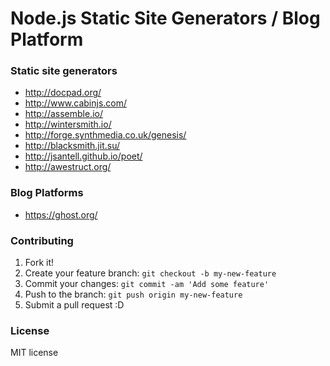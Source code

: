 Node.js Static Site Generators / Blog Platform
=============================

### Static site generators

  * <a href="http://docpad.org/" target="_blank" title="Docpad" >http://docpad.org/</a>
  * <a href="http://www.cabinjs.com/" target="_blank" title="Cabin" >http://www.cabinjs.com/</a>
  * <a href="http://assemble.io/" target="_blank" title="Assemble" >http://assemble.io/</a>
  * <a href="http://wintersmith.io/" target="_blank" title="Wintersmith" >http://wintersmith.io/</a>
  * <a href="http://forge.synthmedia.co.uk/genesis/" target="_blank" title="Genesis" >http://forge.synthmedia.co.uk/genesis/</a>
  * <a href="http://blacksmith.jit.su/" target="_blank" title="Blacksmith" >http://blacksmith.jit.su/</a>
  * <a href="http://jsantell.github.io/poet/" target="_blank" title="Poet" >http://jsantell.github.io/poet/</a>
  * <a href="http://awestruct.org/" target="_blank" title="Awestruct" >http://awestruct.org/</a>

### Blog Platforms

  * <a href="https://ghost.org/" target="_blank" title="Ghost" >https://ghost.org/</a>
  
### Contributing
 
1. Fork it!
2. Create your feature branch: `git checkout -b my-new-feature`
3. Commit your changes: `git commit -am 'Add some feature'`
4. Push to the branch: `git push origin my-new-feature`
5. Submit a pull request :D
  
### License

MIT license
